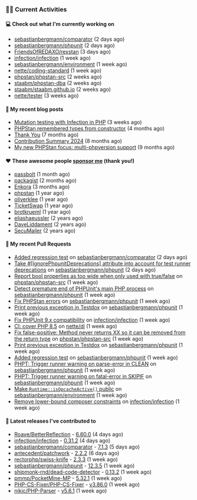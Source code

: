 ### 👨‍💻 Current Activities


#### 💻 Check out what I'm currently working on

- [sebastianbergmann/comparator](https://github.com/sebastianbergmann/comparator) (2 days ago)
- [sebastianbergmann/phpunit](https://github.com/sebastianbergmann/phpunit) (2 days ago)
- [FriendsOfREDAXO/rexstan](https://github.com/FriendsOfREDAXO/rexstan) (3 days ago)
- [infection/infection](https://github.com/infection/infection) (1 week ago)
- [sebastianbergmann/environment](https://github.com/sebastianbergmann/environment) (1 week ago)
- [nette/coding-standard](https://github.com/nette/coding-standard) (1 week ago)
- [phpstan/phpstan-src](https://github.com/phpstan/phpstan-src) (2 weeks ago)
- [staabm/phpstan-dba](https://github.com/staabm/phpstan-dba) (2 weeks ago)
- [staabm/staabm.github.io](https://github.com/staabm/staabm.github.io) (2 weeks ago)
- [nette/tester](https://github.com/nette/tester) (3 weeks ago)


#### 📜 My recent blog posts

- [Mutation testing with Infection in PHP](https://staabm.github.io/2025/08/01/infection-php-mutation-testing.html) (3 weeks ago)
- [PHPStan remembered types from constructor](https://staabm.github.io/2025/04/15/phpstan-remember-constructor-types.html) (4 months ago)
- [Thank You](https://staabm.github.io/2025/01/24/thank-you.html) (7 months ago)
- [Contribution Summary 2024](https://staabm.github.io/2024/12/11/contribution-summary-2024.html) (8 months ago)
- [My new PHPStan focus: multi-phpversion support](https://staabm.github.io/2024/11/28/phpstan-php-version-in-scope.html) (9 months ago)


#### ❤️ These awesome people [sponsor me](https://github.com/sponsors/staabm) (thank you!)

- [passbolt](https://github.com/passbolt) (1 month ago)
- [packagist](https://github.com/packagist) (2 months ago)
- [Enkora](https://github.com/Enkora) (3 months ago)
- [phpstan](https://github.com/phpstan) (1 year ago)
- [oliverklee](https://github.com/oliverklee) (1 year ago)
- [TicketSwap](https://github.com/TicketSwap) (1 year ago)
- [brotkrueml](https://github.com/brotkrueml) (1 year ago)
- [eliashaeussler](https://github.com/eliashaeussler) (2 years ago)
- [DaveLiddament](https://github.com/DaveLiddament) (2 years ago)
- [SecuMailer](https://github.com/SecuMailer) (2 years ago)


#### 🔨 My recent Pull Requests

- [Added regression test](https://github.com/sebastianbergmann/comparator/pull/131) on [sebastianbergmann/comparator](https://github.com/sebastianbergmann/comparator) (2 days ago)
- [Take #[IgnorePhpunitDeprecations] attribute into account for test runner deprecations](https://github.com/sebastianbergmann/phpunit/pull/6331) on [sebastianbergmann/phpunit](https://github.com/sebastianbergmann/phpunit) (2 days ago)
- [Report bool properties as too wide when only used with true/false](https://github.com/phpstan/phpstan-src/pull/4243) on [phpstan/phpstan-src](https://github.com/phpstan/phpstan-src) (1 week ago)
- [Detect premature end of PHPUnit&#39;s main PHP process](https://github.com/sebastianbergmann/phpunit/pull/6319) on [sebastianbergmann/phpunit](https://github.com/sebastianbergmann/phpunit) (1 week ago)
- [Fix PHPStan errors](https://github.com/sebastianbergmann/phpunit/pull/6317) on [sebastianbergmann/phpunit](https://github.com/sebastianbergmann/phpunit) (1 week ago)
- [Print previous exception in Testdox](https://github.com/sebastianbergmann/phpunit/pull/6316) on [sebastianbergmann/phpunit](https://github.com/sebastianbergmann/phpunit) (1 week ago)
- [Fix PHPUnit 9.x compatibility](https://github.com/infection/infection/pull/2368) on [infection/infection](https://github.com/infection/infection) (1 week ago)
- [CI: cover PHP 8.5](https://github.com/nette/di/pull/325) on [nette/di](https://github.com/nette/di) (1 week ago)
- [Fix false-positive: Method never returns XX so it can be removed from the return type](https://github.com/phpstan/phpstan-src/pull/4241) on [phpstan/phpstan-src](https://github.com/phpstan/phpstan-src) (1 week ago)
- [Print previous exception in Testdox](https://github.com/sebastianbergmann/phpunit/pull/6315) on [sebastianbergmann/phpunit](https://github.com/sebastianbergmann/phpunit) (1 week ago)
- [Added regression test](https://github.com/sebastianbergmann/phpunit/pull/6314) on [sebastianbergmann/phpunit](https://github.com/sebastianbergmann/phpunit) (1 week ago)
- [PHPT: Trigger runner warning on parse-error in CLEAN](https://github.com/sebastianbergmann/phpunit/pull/6313) on [sebastianbergmann/phpunit](https://github.com/sebastianbergmann/phpunit) (1 week ago)
- [PHPT: Trigger runner warning on fatal-error in SKIPIF](https://github.com/sebastianbergmann/phpunit/pull/6312) on [sebastianbergmann/phpunit](https://github.com/sebastianbergmann/phpunit) (1 week ago)
- [Make `Runtime::isOpcacheActive()` public](https://github.com/sebastianbergmann/environment/pull/75) on [sebastianbergmann/environment](https://github.com/sebastianbergmann/environment) (1 week ago)
- [Remove lower-bound composer constraints](https://github.com/infection/infection/pull/2366) on [infection/infection](https://github.com/infection/infection) (1 week ago)


#### 🔭 Latest releases I've contributed to

- [Roave/BetterReflection](https://github.com/Roave/BetterReflection) - [6.60.0](https://github.com/Roave/BetterReflection/releases/tag/6.60.0) (4 days ago)
- [infection/infection](https://github.com/infection/infection) - [0.31.2](https://github.com/infection/infection/releases/tag/0.31.2) (4 days ago)
- [sebastianbergmann/comparator](https://github.com/sebastianbergmann/comparator) - [7.1.3](https://github.com/sebastianbergmann/comparator/releases/tag/7.1.3) (5 days ago)
- [antecedent/patchwork](https://github.com/antecedent/patchwork) - [2.2.2](https://github.com/antecedent/patchwork/releases/tag/2.2.2) (6 days ago)
- [rectorphp/swiss-knife](https://github.com/rectorphp/swiss-knife) - [2.3.3](https://github.com/rectorphp/swiss-knife/releases/tag/2.3.3) (1 week ago)
- [sebastianbergmann/phpunit](https://github.com/sebastianbergmann/phpunit) - [12.3.5](https://github.com/sebastianbergmann/phpunit/releases/tag/12.3.5) (1 week ago)
- [shipmonk-rnd/dead-code-detector](https://github.com/shipmonk-rnd/dead-code-detector) - [0.13.2](https://github.com/shipmonk-rnd/dead-code-detector/releases/tag/0.13.2) (1 week ago)
- [pmmp/PocketMine-MP](https://github.com/pmmp/PocketMine-MP) - [5.32.1](https://github.com/pmmp/PocketMine-MP/releases/tag/5.32.1) (1 week ago)
- [PHP-CS-Fixer/PHP-CS-Fixer](https://github.com/PHP-CS-Fixer/PHP-CS-Fixer) - [v3.86.0](https://github.com/PHP-CS-Fixer/PHP-CS-Fixer/releases/tag/v3.86.0) (1 week ago)
- [nikic/PHP-Parser](https://github.com/nikic/PHP-Parser) - [v5.6.1](https://github.com/nikic/PHP-Parser/releases/tag/v5.6.1) (1 week ago)
